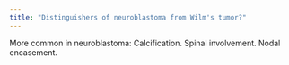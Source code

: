 ```yaml
---
title: "Distinguishers of neuroblastoma from Wilm's tumor?"
---
```

More common in neuroblastoma: Calcification. Spinal involvement. Nodal encasement.

